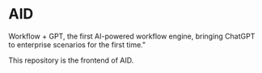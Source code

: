 # AID

Workflow + GPT, the first AI-powered workflow engine, bringing ChatGPT to enterprise scenarios for the first time."

This repository is the frontend of AID.
